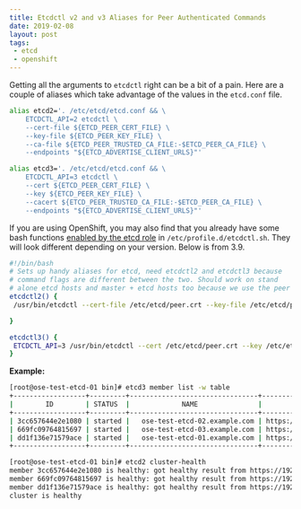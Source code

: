 ```yaml
---
title: Etcdctl v2 and v3 Aliases for Peer Authenticated Commands
date: 2019-02-08
layout: post
tags:
 - etcd
 - openshift
---
```


Getting all the arguments to `etcdctl` right can be a bit of a pain. Here are a couple of aliases which take advantage of the values in the `etcd.conf` file.

```bash
alias etcd2='. /etc/etcd/etcd.conf && \
    ETCDCTL_API=2 etcdctl \
    --cert-file ${ETCD_PEER_CERT_FILE} \
    --key-file ${ETCD_PEER_KEY_FILE} \
    --ca-file ${ETCD_PEER_TRUSTED_CA_FILE:-$ETCD_PEER_CA_FILE} \
    --endpoints "${ETCD_ADVERTISE_CLIENT_URLS}"'

alias etcd3='. /etc/etcd/etcd.conf && \
    ETCDCTL_API=3 etcdctl \
    --cert ${ETCD_PEER_CERT_FILE} \
    --key ${ETCD_PEER_KEY_FILE} \
    --cacert ${ETCD_PEER_TRUSTED_CA_FILE:-$ETCD_PEER_CA_FILE} \
    --endpoints "${ETCD_ADVERTISE_CLIENT_URLS}"'
```

If you are using OpenShift, you may also find that you already have some bash functions [enabled by the etcd role](https://github.com/openshift/openshift-ansible/blob/master/roles/etcd/tasks/drop_etcdctl.yml) in `/etc/profile.d/etcdctl.sh`. They will look different depending on your version. Below is from 3.9.

```bash
#!/bin/bash
# Sets up handy aliases for etcd, need etcdctl2 and etcdctl3 because
# command flags are different between the two. Should work on stand
# alone etcd hosts and master + etcd hosts too because we use the peer keys.
etcdctl2() {
 /usr/bin/etcdctl --cert-file /etc/etcd/peer.crt --key-file /etc/etcd/peer.key --ca-file /etc/etcd/ca.crt -C https://`hostname`:2379 ${@}

}

etcdctl3() {
 ETCDCTL_API=3 /usr/bin/etcdctl --cert /etc/etcd/peer.crt --key /etc/etcd/peer.key --cacert /etc/etcd/ca.crt --endpoints https://`hostname`:2379 ${@}
}
```

**Example:**

```bash
[root@ose-test-etcd-01 bin]# etcd3 member list -w table
+------------------+---------+--------------------------------+--------------------------+--------------------------+
|        ID        | STATUS  |             NAME               |         PEER ADDRS       |        CLIENT ADDRS      |
+------------------+---------+--------------------------------+--------------------------+--------------------------+
| 3cc657644e2e1080 | started |   ose-test-etcd-02.example.com | https://192.0.2.242:2380 | https://192.0.2.242:2379 |
| 669fc09764815697 | started |   ose-test-etcd-03.example.com | https://192.0.2.243:2380 | https://192.0.2.243:2379 |
| dd1f136e71579ace | started |   ose-test-etcd-01.example.com | https://192.0.2.241:2380 | https://192.0.2.241:2379 |
+------------------+---------+--------------------------------+--------------------------+--------------------------+
```

```bash
[root@ose-test-etcd-01 bin]# etcd2 cluster-health
member 3cc657644e2e1080 is healthy: got healthy result from https://192.0.2.242:2379
member 669fc09764815697 is healthy: got healthy result from https://192.0.2.243:2379
member dd1f136e71579ace is healthy: got healthy result from https://192.0.2.241:2379
cluster is healthy
```
